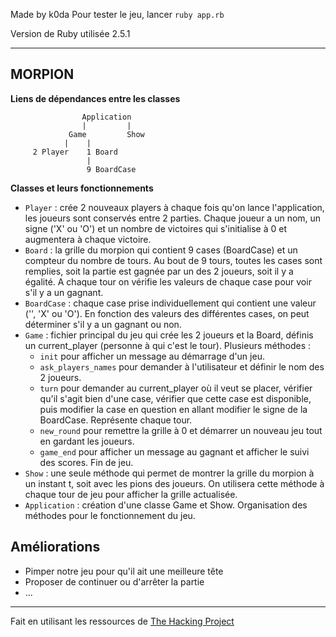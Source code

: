 Made by k0da
Pour tester le jeu, lancer `ruby app.rb`

Version de Ruby utilisée 2.5.1

--------

<h2>MORPION</h2>

<b>Liens de dépendances entre les classes</b>

                    Application
                    |         |
                 Game         Show
                |    |
         2 Player    1 Board
                     |
                     9 BoardCase

<b>Classes et leurs fonctionnements</b>

* `Player` : crée 2 nouveaux players à chaque fois qu'on lance l'application, les joueurs sont conservés entre 2 parties. Chaque joueur a un nom, un signe ('X' ou 'O') et un nombre de victoires qui s'initialise à 0 et augmentera à chaque victoire.
* `Board` : la grille du morpion qui contient 9 cases (BoardCase) et un compteur du nombre de tours. Au bout de 9 tours, toutes les cases sont remplies, soit la partie est gagnée par un des 2 joueurs, soit il y a égalité. A chaque tour on vérifie les valeurs de chaque case pour voir s'il y a un gagnant.
* `BoardCase` : chaque case prise individuellement qui contient une valeur ('', 'X' ou 'O'). En fonction des valeurs des différentes cases, on peut déterminer s'il y a un gagnant ou non.
* `Game` : fichier principal du jeu qui crée les 2 joueurs et la Board, définis un current_player (personne à qui c'est le tour). Plusieurs méthodes :
  * `init` pour afficher un message au démarrage d'un jeu.
  * `ask_players_names` pour demander à l'utilisateur et définir le nom des 2 joueurs.
  * `turn` pour demander au current_player où il veut se placer, vérifier qu'il s'agit bien d'une case, vérifier que cette case est disponible, puis modifier la case en question en allant modifier le signe de la BoardCase. Représente chaque tour.
  * `new_round` pour remettre la grille à 0 et démarrer un nouveau jeu tout en gardant les joueurs.
  * `game_end` pour afficher un message au gagnant et afficher le suivi des scores. Fin de jeu.
* `Show` : une seule méthode qui permet de montrer la grille du morpion à un instant t, soit avec les pions des joueurs. On utilisera cette méthode à chaque tour de jeu pour afficher la grille actualisée.
* `Application` : création d'une classe Game et Show. Organisation des méthodes pour le fonctionnement du jeu.

<h2>Améliorations</h2>

* Pimper notre jeu pour qu'il ait une meilleure tête
* Proposer de continuer ou d'arrêter la partie
* ...

--------

Fait en utilisant les ressources de <a href="https://www.thehackingproject.org" target="_blank">The Hacking Project</a>

